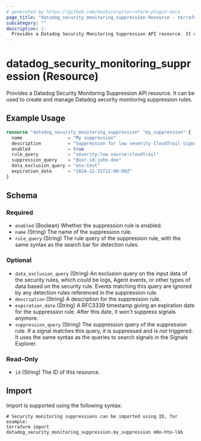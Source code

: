```yaml
---
# generated by https://github.com/hashicorp/terraform-plugin-docs
page_title: "datadog_security_monitoring_suppression Resource - terraform-provider-datadog"
subcategory: ""
description: |-
  Provides a Datadog Security Monitoring Suppression API resource. It can be used to create and manage Datadog security monitoring suppression rules.
---
```


# datadog_security_monitoring_suppression (Resource)

Provides a Datadog Security Monitoring Suppression API resource. It can be used to create and manage Datadog security monitoring suppression rules.

## Example Usage

```terraform
resource "datadog_security_monitoring_suppression" "my_suppression" {
  name                 = "My suppression"
  description          = "Suppression for low severity CloudTrail signals from John Doe, excluding test environments from analysis, limited to 2024"
  enabled              = true
  rule_query           = "severity:low source:cloudtrail"
  suppression_query    = "@usr.id:john.doe"
  data_exclusion_query = "env:test"
  expiration_date      = "2024-12-31T12:00:00Z"
}
```

<!-- schema generated by tfplugindocs -->
## Schema

### Required

- `enabled` (Boolean) Whether the suppression rule is enabled.
- `name` (String) The name of the suppression rule.
- `rule_query` (String) The rule query of the suppression rule, with the same syntax as the search bar for detection rules.

### Optional

- `data_exclusion_query` (String) An exclusion query on the input data of the security rules, which could be logs, Agent events, or other types of data based on the security rule. Events matching this query are ignored by any detection rules referenced in the suppression rule.
- `description` (String) A description for the suppression rule.
- `expiration_date` (String) A RFC3339 timestamp giving an expiration date for the suppression rule. After this date, it won't suppress signals anymore.
- `suppression_query` (String) The suppression query of the suppression rule. If a signal matches this query, it is suppressed and is not triggered. It uses the same syntax as the queries to search signals in the Signals Explorer.

### Read-Only

- `id` (String) The ID of this resource.

## Import

Import is supported using the following syntax:

```shell
# Security monitoring suppressions can be imported using ID, for example:
terraform import datadog_security_monitoring_suppression.my_suppression m0o-hto-lkb
```

